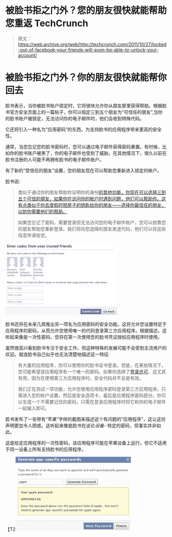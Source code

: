 # 被脸书拒之门外？您的朋友很快就能帮助您重返 TechCrunch

> 原文：<https://web.archive.org/web/http://techcrunch.com/2011/10/27/locked-out-of-facebook-your-friends-will-soon-be-able-to-unlock-your-account/>

# 被脸书拒之门外？你的朋友很快就能帮你回去

脸书表示，当你被脸书账户锁定时，它将很快允许你从朋友那里获得帮助。根据脸书官方安全页面上的一篇帖子，你可以指定三到五个朋友为“可信任的朋友”,当你的脸书账户被锁定，无法访问你的电子邮件时，他们会收到特殊代码。

它还将引入一种名为“应用密码”的东西，为支持脸书的应用程序带来更高的安全性。

通常，当您忘记您的脸书密码时，您可以通过电子邮件获得密码重置。有时候，比如你的脸书账户被黑了，你的电子邮件也受到了威胁。在其他情况下，很久以前在脸书注册的人可能不再拥有脸书的电子邮件账户。

有了新的“受信任的朋友”设置，您的朋友现在可以帮助您重新进入锁定的帐户。

脸书说:

> 类似于通过你的朋友帮助你证明你的身份[的其他功能，你现在可以选择三到五个可信的朋友，如果你在访问你的帐户时遇到问题，他们可以帮助你。这有点类似于你去度假时把房子的钥匙给你的朋友——选择你最信任的朋友，以防你需要他们的帮助。](https://web.archive.org/web/20230205022311/https://www.facebook.com/note.php?note_id=36280205765)
> 
> 如果您忘记了密码，需要登录但无法访问您的电子邮件帐户，您可以依靠您的朋友帮助您重新登录。我们将向您选择的朋友发送代码，他们可以将这些信息传递给您。

[![](img/bf81f3b87e9dc048f2cda7c81552027b.png "316779_10150328683621886_31987371885_8259927_510947966_n")](https://web.archive.org/web/20230205022311/https://techcrunch.com/wp-content/uploads/2011/10/316779_10150328683621886_31987371885_8259927_510947966_n.jpg)

脸书还将在未来几周推出另一项名为应用密码的安全功能。这将允许您设置特定于应用程序的密码，从而允许您使用唯一的代码登录第三方应用程序。根据描述，这听起来像是一次性密码，您将在第一次使用您的脸书凭证授权应用程序时使用。

虽然很高兴看到脸书专注于安全工作，但这种特殊的发展可能不会受到主流用户的欢迎。就连脸书自己似乎也无法清楚地描述这一特征:

> 有大量的应用程序，你可以使用你的脸书证书登录。但是，在某些情况下，您可能希望该应用程序有一个唯一的密码。如果你选择了[登录许可](https://web.archive.org/web/20230205022311/https://www.facebook.com/note.php?note_id=10150172618258920)，这尤其有用，因为在使用第三方应用程序时，安全代码并不总是有效。
> 
> 我们正在测试一项功能，允许您使用应用程序密码登录第三方应用程序。只需进入您的帐户设置，然后是安全选项卡，最后是应用程序密码部分。你可以生成一个不需要记住的密码，只需在登录应用程序时将它和你的电子邮件一起输入即可。

脸书发布了一张带有“苹果”字样的截图来描述这个有问题的“应用程序”，这让这份声明更加令人困惑。这听起来像是脸书在谈论*设备-* 特定的密码，但事实并非如此。

这是给定应用程序的一次性密码，该应用程序可能在苹果设备上运行，但它不适用于同一设备上所有支持脸书的应用程序。

【T2![](img/0627b9404c1eeda3ea6f88794cf09ffe.png "295834_10150328675731886_31987371885_8259845_1831590143_n")